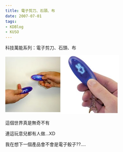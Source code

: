 ```yaml
---
title: 電子剪刀、石頭、布
date: 2007-07-01
tags:
- KDBlog
- KUSO
---
```

科技萬能系列：電子剪刀、石頭、布



![](rps2.jpg)

這個世界真是無奇不有

連這玩意兒都有人做...XD

我在想下一個產品會不會是電子骰子??....

